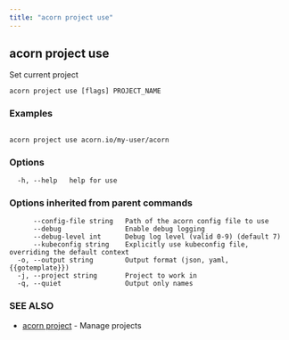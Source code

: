 ```yaml
---
title: "acorn project use"
---
```

## acorn project use

Set current project

```
acorn project use [flags] PROJECT_NAME
```

### Examples

```

acorn project use acorn.io/my-user/acorn
```

### Options

```
  -h, --help   help for use
```

### Options inherited from parent commands

```
      --config-file string   Path of the acorn config file to use
      --debug                Enable debug logging
      --debug-level int      Debug log level (valid 0-9) (default 7)
      --kubeconfig string    Explicitly use kubeconfig file, overriding the default context
  -o, --output string        Output format (json, yaml, {{gotemplate}})
  -j, --project string       Project to work in
  -q, --quiet                Output only names
```

### SEE ALSO

* [acorn project](acorn_project.md)	 - Manage projects

